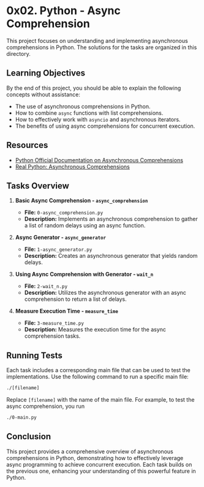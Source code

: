 # 0x02. Python - Async Comprehension

This project focuses on understanding and implementing asynchronous comprehensions in Python. The solutions for the tasks are organized in this directory.

## Learning Objectives

By the end of this project, you should be able to explain the following concepts without assistance:

- The use of asynchronous comprehensions in Python.
- How to combine `async` functions with list comprehensions.
- How to effectively work with `asyncio` and asynchronous iterators.
- The benefits of using async comprehensions for concurrent execution.

## Resources

- [Python Official Documentation on Asynchronous Comprehensions](https://docs.python.org/3/whatsnew/3.8.html#async-comprehensions)
- [Real Python: Asynchronous Comprehensions](https://realpython.com/python-async-comprehension/)

## Tasks Overview

1. **Basic Async Comprehension - `async_comprehension`**  
   - **File:** `0-async_comprehension.py`  
   - **Description:** Implements an asynchronous comprehension to gather a list of random delays using an async function.

2. **Async Generator - `async_generator`**  
   - **File:** `1-async_generator.py`  
   - **Description:** Creates an asynchronous generator that yields random delays.

3. **Using Async Comprehension with Generator - `wait_n`**  
   - **File:** `2-wait_n.py`  
   - **Description:** Utilizes the asynchronous generator with an async comprehension to return a list of delays.

4. **Measure Execution Time - `measure_time`**  
   - **File:** `3-measure_time.py`  
   - **Description:** Measures the execution time for the async comprehension tasks.

## Running Tests

Each task includes a corresponding main file that can be used to test the implementations. Use the following command to run a specific main file:

```bash
./[filename]
```

Replace `[filename]` with the name of the main file. For example, to test the async comprehension, you run

```bash
./0-main.py
```

## Conclusion

This project provides a comprehensive overview of asynchronous comprehensions in Python, demonstrating how to effectively leverage async programming to achieve concurrent execution. Each task builds on the previous one, enhancing your understanding of this powerful feature in Python.
